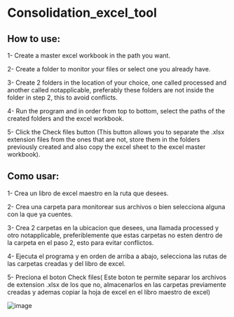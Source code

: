 # Consolidation_excel_tool


## How to use:
1- Create a master excel workbook in the path you want.

2- Create a folder to monitor your files or select one you already have.

3- Create 2 folders in the location of your choice, one called processed and another called notapplicable, preferably these folders are not inside the folder in step 2, this to avoid conflicts.

4- Run the program and in order from top to bottom, select the paths of the created folders and the excel workbook.

5- Click the Check files button (This button allows you to separate the .xlsx extension files from the ones that are not, store them in the folders previously created and also copy the excel sheet to the excel master workbook).

## Como usar:
1- Crea un libro de excel maestro en la ruta que desees.

2- Crea una carpeta para monitorear sus archivos o bien selecciona alguna con la que ya cuentes.

3- Crea 2 carpetas en la ubicacion que desees, una llamada processed y otro notapplicable, preferiblemente que estas carpetas no esten dentro de la carpeta en el paso 2, esto para evitar conflictos.

4- Ejecuta el programa y en orden de arriba a abajo, selecciona las rutas de las carpetas creadas y del libro de excel.

5- Preciona el boton Check files( Este boton te permite separar los archivos de extension .xlsx de los que no, almacenarlos en las carpetas previamente creadas y ademas copiar la hoja de excel en el libro maestro de excel)

![image](https://user-images.githubusercontent.com/86175418/170214807-6a79bfa8-5db5-4446-a574-bed2ddc1be9e.png)


